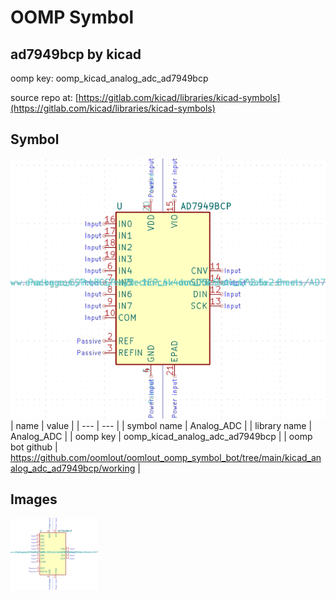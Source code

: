 # OOMP Symbol  
## ad7949bcp  by kicad  
  
oomp key: oomp_kicad_analog_adc_ad7949bcp  
  
source repo at: [https://gitlab.com/kicad/libraries/kicad-symbols](https://gitlab.com/kicad/libraries/kicad-symbols)  
## Symbol  
  
[![working.png](working_600.png)](working.png)  
| name | value | 
| --- | --- | 
| symbol name | Analog_ADC | 
| library name | Analog_ADC | 
| oomp key | oomp_kicad_analog_adc_ad7949bcp | 
| oomp bot github | https://github.com/oomlout/oomlout_oomp_symbol_bot/tree/main/kicad_analog_adc_ad7949bcp/working | 
## Images  
  
[![working.png](working_140.png)](working.png)  
